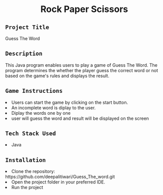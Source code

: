 <h1 align="center">
  <a href="# Rock Paper Scissors"></a>
  Rock Paper Scissors
</h1>

## `Project Title`
Guess The Word

## `Description`
This Java program enables users to play a game of Guess The Word. The program determines the whether the player guess the correct word or not based on the game's rules and displays the result.

## `Game Instructions`
<li>Users can start the game by clicking on the start button.</li>
<li>An incomplete word is diplay to the user.</li>
<li>Diplay the words one by one</li>
<li>user will guess the word and result will be displayed on the screen</li>

## `Tech Stack Used`
<li>Java</li>

## `Installation`
<li>Clone the repository: https://github.com/deepalitiwari/Guess_The_word.git </li>
<li>Open the project folder in your preferred IDE.</li>
<li>Run the project</li>
